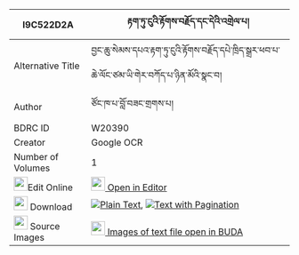 |I9C522D2A|རྟག་ཏུ་ངུའི་རྟོགས་བརྗོད་དང་དེའི་འགྲེལ་པ། 
| --- | --- 
|Alternative Title |བྱང་ཆུ་སེམས་དཔའ་རྟག་ཏུ་ངུའི་རྟོགས་བརྗོད་དཔེ་ཁྲིད་སྒྲར་ཕབ་པ་ཆེ་ལོང་ཙམ་ཡི་གེར་བཀོད་པ་ཉིན་མོའི་སྣང་བ།
|Author| ཙོང་ཁ་པ་བློ་བཟང་གྲགས་པ།
|BDRC ID | W20390
|Creator | Google OCR
|Number of Volumes| 1
|<img width="25" src="https://img.icons8.com/color/25/000000/edit-property.png">Edit Online| [<img width="25" src="https://avatars.githubusercontent.com/u/45091458?s=200&v=4"> Open in Editor](http://editor.openpecha.org/I9C522D2A)
|<img width="25" src="https://img.icons8.com/fluent/48/000000/download-2.png"/>  Download | [![](https://img.icons8.com/color/20/000000/txt.png)Plain Text](https://github.com/Openpecha/I9C522D2A/releases/download/v1/tak_tu_ngu_tokjo_dang_de_i_dre_plain_I9C522D2A.zip), [![](https://img.icons8.com/color/20/000000/txt.png)Text with Pagination](https://github.com/Openpecha/I9C522D2A/releases/download/v1/tak_tu_ngu_tokjo_dang_de_i_dre_pages_I9C522D2A.zip)
|<img width="25" src="https://img.icons8.com/plasticine/100/000000/pictures-folder.png"/>  Source Images | [<img width="25" src="https://library.bdrc.io/icons/BUDA-small.svg"> Images of text file open in BUDA](https://library.bdrc.io/show/bdr:W20390)